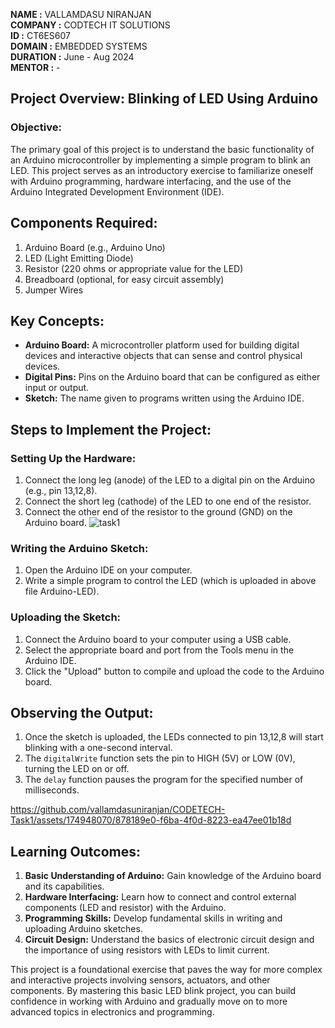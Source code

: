 **NAME     :** VALLAMDASU NIRANJAN  
**COMPANY  :** CODTECH IT SOLUTIONS  
**ID       :** CT6ES607  
**DOMAIN   :** EMBEDDED SYSTEMS  
**DURATION :** June - Aug 2024  
**MENTOR   :** -  

## Project Overview: Blinking of LED Using Arduino

### Objective:
The primary goal of this project is to understand the basic functionality of an Arduino microcontroller by implementing a simple program to blink an LED. This project serves as an introductory exercise to familiarize oneself with Arduino programming, hardware interfacing, and the use of the Arduino Integrated Development Environment (IDE).

## Components Required:
1. Arduino Board (e.g., Arduino Uno) 
2. LED (Light Emitting Diode)
3. Resistor (220 ohms or appropriate value for the LED)
4. Breadboard (optional, for easy circuit assembly)
5. Jumper Wires
   
## Key Concepts:
- **Arduino Board:** A microcontroller platform used for building digital devices and interactive objects that can sense and control physical devices.
- **Digital Pins:** Pins on the Arduino board that can be configured as either input or output.
- **Sketch:** The name given to programs written using the Arduino IDE.

## Steps to Implement the Project:

### Setting Up the Hardware:
1. Connect the long leg (anode) of the LED to a digital pin on the Arduino (e.g., pin 13,12,8).
2. Connect the short leg (cathode) of the LED to one end of the resistor.
3. Connect the other end of the resistor to the ground (GND) on the Arduino board.
![task1](https://github.com/vallamdasuniranjan/CODETECH-Task1/assets/174948070/becb980a-cc31-4e7f-b112-1a6d66cfa783)

### Writing the Arduino Sketch:
1. Open the Arduino IDE on your computer.
2. Write a simple program to control the LED (which is uploaded in above file Arduino-LED).

### Uploading the Sketch:
1. Connect the Arduino board to your computer using a USB cable.
2. Select the appropriate board and port from the Tools menu in the Arduino IDE.
3. Click the "Upload" button to compile and upload the code to the Arduino board.

## Observing the Output:
1. Once the sketch is uploaded, the LEDs connected to pin 13,12,8 will start blinking with a one-second interval.
2. The `digitalWrite` function sets the pin to HIGH (5V) or LOW (0V), turning the LED on or off.
3. The `delay` function pauses the program for the specified number of milliseconds.

https://github.com/vallamdasuniranjan/CODETECH-Task1/assets/174948070/878189e0-f6ba-4f0d-8223-ea47ee01b18d

## Learning Outcomes:
1. **Basic Understanding of Arduino:** Gain knowledge of the Arduino board and its capabilities.
2. **Hardware Interfacing:** Learn how to connect and control external components (LED and resistor) with the Arduino.
3. **Programming Skills:** Develop fundamental skills in writing and uploading Arduino sketches.
4. **Circuit Design:** Understand the basics of electronic circuit design and the importance of using resistors with LEDs to limit current.

This project is a foundational exercise that paves the way for more complex and interactive projects involving sensors, actuators, and other components. By mastering this basic LED blink project, you can build confidence in working with Arduino and gradually move on to more advanced topics in electronics and programming.
